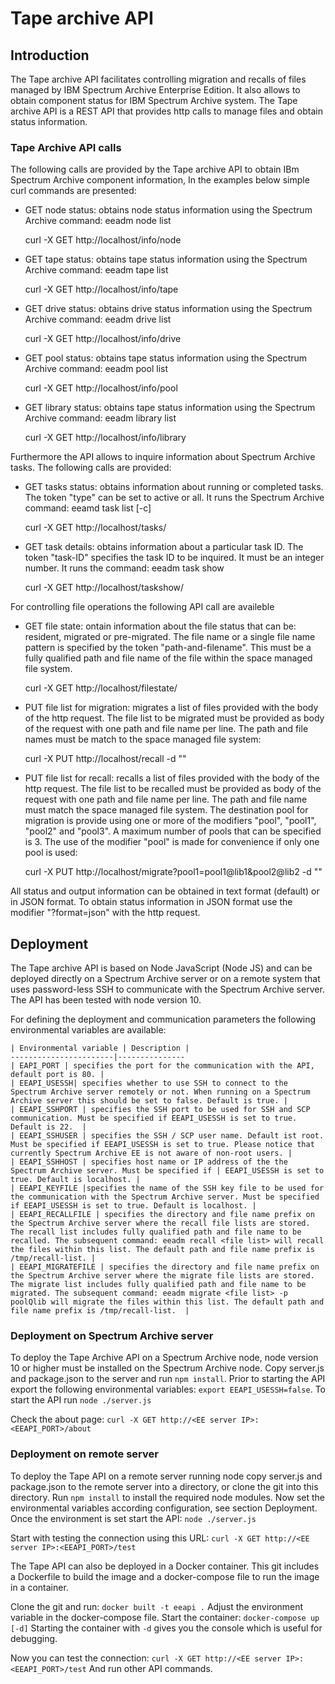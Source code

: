 # Tape archive API

## Introduction
The Tape archive API facilitates controlling migration and recalls of files managed by IBM Spectrum Archive Enterprise Edition. It also allows to obtain component status for IBM Spectrum Archive system. The Tape archive API is a REST API that provides http calls to manage files and obtain status information.


### Tape Archive API calls
The following calls are provided by the Tape archive API to obtain IBm Spectrum Archive component information, In the examples below simple curl commands are presented:
- GET node status: obtains node status information using the Spectrum Archive command: eeadm node list

	curl -X GET http://localhost/info/node

- GET tape status: obtains tape status information using the Spectrum Archive command: eeadm tape list

	curl -X GET http://localhost/info/tape

- GET drive status: obtains drive status information using the Spectrum Archive command: eeadm drive list

	curl -X GET http://localhost/info/drive

- GET pool status: obtains tape status information using the Spectrum Archive command: eeadm pool list

	curl -X GET http://localhost/info/pool

- GET library status: obtains tape status information using the Spectrum Archive command: eeadm library list

	curl -X GET http://localhost/info/library

Furthermore the API allows to inquire information about Spectrum Archive tasks. The following calls are provided:
- GET tasks status: obtains information about running or completed tasks. The token "type" can be set to active or all. It runs the Spectrum Archive command: eeamd task list [-c]

	curl -X GET http://localhost/tasks/<type>

- GET task details: obtains information about a particular task ID. The token "task-ID" specifies the task ID to be inquired. It must be an integer number. It runs the command: eeadm task show <task-id>

	curl -X GET http://localhost/taskshow/<task-id>


For controlling file operations the following API call are availeble
- GET file state: ontain information about the file status that can be: resident, migrated or pre-migrated. The file name or a single file name pattern is specified by the token "path-and-filename". This must be a fully qualified path and file name of the file within the space managed file system. 

	curl -X GET http://localhost/filestate/<path-and-filename>

- PUT file list for migration: migrates a list of files provided with the body of the http request. The file list to be migrated must be provided as body of the request with one path and file name per line. The path and file names must be match to the space managed file system: 

	curl -X PUT http://localhost/recall -d "<filelist>"

- PUT file list for recall: recalls a list of files provided with the body of the http request. The file list to be recalled must be provided as body of the request with one path and file name per line. The path and file name must match the space managed file system. The destination pool for migration is provide using one or more of the modifiers "pool", "pool1", "pool2" and "pool3". A maximum number of pools that can be specified is 3. The use of the modifier "pool" is made for convenience if only one pool is used: 

	curl -X PUT http://localhost/migrate?pool1=pool1@lib1&pool2@lib2 -d "<filelist>"


All status and output information can be obtained in text format (default) or in JSON format. To obtain status information in JSON format use the modifier "?format=json" with the http request. 


## Deployment
The Tape archive API is based on Node JavaScript (Node JS) and can be deployed directly on a Spectrum Archive server or on a remote system that uses password-less SSH to communicate with the Spectrum Archive server. The API has been tested with node version 10. 

For defining the deployment and communication parameters the following environmental variables are available:

    | Environmental variable | Description |
	-----------------------|---------------
	| EAPI_PORT | specifies the port for the communication with the API, default port is 80. |
	| EEAPI_USESSH| specifies whether to use SSH to connect to the Spectrum Archive server remotely or not. When running on a Spectrum Archive server this should be set to false. Default is true. |
	| EEAPI_SSHPORT | specifies the SSH port to be used for SSH and SCP communication. Must be specified if EEAPI_USESSH is set to true. Default is 22.  |
	| EEAPI_SSHUSER | specifies the SSH / SCP user name. Default ist root. Must be specified if EEAPI_USESSH is set to true. Please notice that currently Spectrum Archive EE is not aware of non-root users. |
	| EEAPI_SSHHOST | specifies host name or IP address of the the Spectrum Archive server. Must be specified if | EEAPI_USESSH is set to true. Default is localhost. |
	| EEAPI_KEYFILE |specifies the name of the SSH key file to be used for the communication with the Spectrum Archive server. Must be specified if EEAPI_USESSH is set to true. Default is localhost. |
	| EEAPI_RECALLFILE | specifies the directory and file name prefix on the Spectrum Archive server where the recall file lists are stored. The recall list includes fully qualified path and file name to be recalled. The subsequent command: eeadm recall <file list> will recall the files within this list. The default path and file name prefix is /tmp/recall-list. |
	| EEAPI_MIGRATEFILE | specifies the directory and file name prefix on the Spectrum Archive server where the migrate file lists are stored. The migrate list includes fully qualified path and file name to be migrated. The subsequent command: eeadm migrate <file list> -p poolQlib will migrate the files within this list. The default path and file name prefix is /tmp/recall-list.  |


### Deployment on Spectrum Archive server 
To deploy the Tape Archive API on a Spectrum Archive node, node version 10 or higher must be installed on the Spectrum Archive node. Copy server.js and package.json to the server and run `npm install`. Prior to starting the API export the following environmental variables: `export EEAPI_USESSH=false`. To start the API run `node ./server.js`

Check the about page: `curl -X GET http://<EE server IP>:<EEAPI_PORT>/about`

### Deployment on remote server
To deploy the Tape API on a remote server running node copy server.js and package.json to the remote server into a directory, or clone the git into this directory. Run `npm install` to install the required node modules. Now set the environmental variables according configuration, see section Deployment. Once the environment is set start the API: `node ./server.js`

Start with testing the connection using this URL: `curl -X GET http://<EE server IP>:<EEAPI_PORT>/test`

The Tape API can also be deployed in a Docker container. This git includes a Dockerfile to build the image and a docker-compose file to run the image in a container. 

Clone the git and run: `docker built -t eeapi .`
Adjust the environment variable in the docker-compose file.
Start the container: `docker-compose up [-d]` Starting the container with `-d` gives you the console which is useful for debugging. 

Now you can test the connection: `curl -X GET http://<EE server IP>:<EEAPI_PORT>/test`
And run other API commands.
